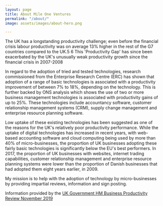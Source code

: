 ```yaml
---
layout: page
title: About Mile One Ventures
permalink: "/about/"
image: assets/images/about-hero.png

---
```


The UK has a longstanding productivity challenge; even before the financial crisis labour productivity was on average 13% higher in the rest of the G7 countries compared to the UK.5 6 This 'Productivity Gap' has since been exacerbated by the UK's unusually weak productivity growth since the financial crisis in 2007-2008

In regard to the adoption of tried and tested technologies, research commissioned from the Enterprise Research Centre (ERC) has shown that adoption of a range of basic technologies is associated with a productivity improvement of between 7% to 18%, depending on the technology. This is further backed by ONS analysis which shows the use of two or more business management technologies is associated with productivity gains of up to 25%. These technologies include accountancy software, customer relationship management systems (CRM), supply change management and enterprise resource planning software.

Low uptake of these existing technologies has been suggested as one of the reasons for the UK's relatively poor productivity performance. While the uptake of digital technologies has increased in recent years, with web-based accounting software and cloud computing being used by more than 40% of micro-businesses, the proportion of UK businesses adopting these fairly basic technologies is significantly below the EU's best performers. In 2017, the proportion of UK businesses with websites, internet trading capabilities, customer relationship management and enterprise resource planning systems were lower than the proportion of Danish businesses that had adopted them eight years earlier, in 2009.

My mission is to help with the adoption of technology by micro-businesses by providing impartial reviews, information and sign posting.

Information provided by the [UK Government HM Business Productivity Review November 2019](https://assets.publishing.service.gov.uk/government/uploads/system/uploads/attachment_data/file/844506/business-productivity-review.pdf)

